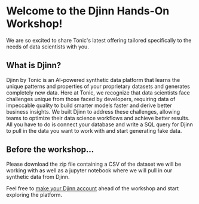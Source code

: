 # Welcome to the Djinn Hands-On Workshop!

We are so excited to share Tonic's latest offering tailored specifically to the needs of data scientists with you. 

## What is Djinn?
Djinn by Tonic is an AI-powered synthetic data platform that learns the unique patterns and properties of your proprietary datasets and generates completely new data. Here at Tonic, we recognize that data scientists face challenges unique from those faced by developers, requiring data of impeccable quality to build smarter models faster and derive better business insights. We built Djinn to address these challenges, allowing teams to optimize their data science workflows and achieve better results. All you have to do is connect your database and write a SQL query for Djinn to pull in the data you want to work with and start generating fake data. 

## Before the workshop... 
Please download the zip file containing a CSV of the dataset we will be working with as well as a jupyter notebook where we will pull in our synthetic data from Djinn. 

Feel free to [make your Djinn account](https://djinn.tonic.ai/login?signup=true) ahead of the workshop and start exploring the platform. 